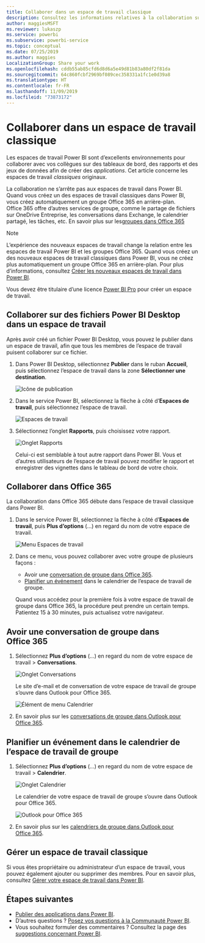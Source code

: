 ```yaml
---
title: Collaborer dans un espace de travail classique
description: Consultez les informations relatives à la collaboration sur des fichiers Power BI Desktop dans votre espace de travail et avec des services Office 365 tels que le partage de fichiers sur OneDrive Entreprise, les conversations dans Exchange, le calendrier et les tâches.
author: maggiesMSFT
ms.reviewer: lukaszp
ms.service: powerbi
ms.subservice: powerbi-service
ms.topic: conceptual
ms.date: 07/25/2019
ms.author: maggies
LocalizationGroup: Share your work
ms.openlocfilehash: cddb55ab85cfd6d8d6a5e49d81b83a80df2f81da
ms.sourcegitcommit: 64c860fcbf2969bf089cec358331a1fc1e0d39a8
ms.translationtype: HT
ms.contentlocale: fr-FR
ms.lasthandoff: 11/09/2019
ms.locfileid: "73873172"
---
```

# <a name="collaborate-in-a-classic-workspace"></a>Collaborer dans un espace de travail classique
Les espaces de travail Power BI sont d’excellents environnements pour collaborer avec vos collègues sur des tableaux de bord, des rapports et des jeux de données afin de créer des *applications*. Cet article concerne les espaces de travail *classiques* originaux.  

La collaboration ne s’arrête pas aux espaces de travail dans Power BI. Quand vous créez un des espaces de travail classiques dans Power BI, vous créez automatiquement un groupe Office 365 en arrière-plan. Office 365 offre d’autres services de groupe, comme le partage de fichiers sur OneDrive Entreprise, les conversations dans Exchange, le calendrier partagé, les tâches, etc. En savoir plus sur les[groupes dans Office 365](https://support.office.com/article/Create-a-group-in-Office-365-7124dc4c-1de9-40d4-b096-e8add19209e9)

> [!NOTE]
> L’expérience des nouveaux espaces de travail change la relation entre les espaces de travail Power BI et les groupes Office 365. Quand vous créez un des nouveaux espaces de travail classiques dans Power BI, vous ne créez plus automatiquement un groupe Office 365 en arrière-plan. Pour plus d’informations, consultez [Créer les nouveaux espaces de travail dans Power BI](service-create-the-new-workspaces.md).

Vous devez être titulaire d’une licence [Power BI Pro](service-features-license-type.md) pour créer un espace de travail.

## <a name="collaborate-on-power-bi-desktop-files-in-a-workspace"></a>Collaborer sur des fichiers Power BI Desktop dans un espace de travail
Après avoir créé un fichier Power BI Desktop, vous pouvez le publier dans un espace de travail, afin que tous les membres de l’espace de travail puisent collaborer sur ce fichier.

1. Dans Power BI Desktop, sélectionnez **Publier** dans le ruban **Accueil**, puis sélectionnez l’espace de travail dans la zone **Sélectionner une destination**.
   
    ![Icône de publication](media/service-collaborate-power-bi-workspace/power-bi-group-publish-pbix.png)
2. Dans le service Power BI, sélectionnez la flèche à côté d’**Espaces de travail**, puis sélectionnez l’espace de travail.
   
    ![Espaces de travail](media/service-collaborate-power-bi-workspace/power-bi-workspace-nav-arrow.png)
3. Sélectionnez l’onglet **Rapports**, puis choisissez votre rapport.
   
    ![Onglet Rapports](media/service-collaborate-power-bi-workspace/power-bi-workspace-report.png)
   
    Celui-ci est semblable à tout autre rapport dans Power BI. Vous et d’autres utilisateurs de l’espace de travail pouvez modifier le rapport et enregistrer des vignettes dans le tableau de bord de votre choix.

## <a name="collaborate-in-office-365"></a>Collaborer dans Office 365
La collaboration dans Office 365 débute dans l’espace de travail classique dans Power BI.

1. Dans le service Power BI, sélectionnez la flèche à côté d’**Espaces de travail**, puis **Plus d’options** (...) en regard du nom de votre espace de travail. 
   
   ![Menu Espaces de travail](media/service-collaborate-power-bi-workspace/power-bi-app-ellipsis.png)
2. Dans ce menu, vous pouvez collaborer avec votre groupe de plusieurs façons : 
   
   * Avoir une [conversation de groupe dans Office 365](#have-a-group-conversation-in-office-365).
   * [Planifier un événement](#schedule-an-event-on-the-group-workspace-calendar) dans le calendrier de l’espace de travail de groupe.
   
   Quand vous accédez pour la première fois à votre espace de travail de groupe dans Office 365, la procédure peut prendre un certain temps. Patientez 15 à 30 minutes, puis actualisez votre navigateur.

## <a name="have-a-group-conversation-in-office-365"></a>Avoir une conversation de groupe dans Office 365
1. Sélectionnez **Plus d’options** (...) en regard du nom de votre espace de travail \> **Conversations**. 
   
    ![Onglet Conversations](media/service-collaborate-power-bi-workspace/power-bi-app-ellipsis.png)
   
   Le site d’e-mail et de conversation de votre espace de travail de groupe s’ouvre dans Outlook pour Office 365.
   
   ![Élément de menu Calendrier](media/service-collaborate-power-bi-workspace/pbi_grps_o365convo.png)
2. En savoir plus sur les [conversations de groupe dans Outlook pour Office 365](https://support.office.com/Article/Have-a-group-conversation-a0482e24-a769-4e39-a5ba-a7c56e828b22).

## <a name="schedule-an-event-on-the-group-workspace-calendar"></a>Planifier un événement dans le calendrier de l’espace de travail de groupe
1. Sélectionnez **Plus d’options** (...) en regard du nom de votre espace de travail \> **Calendrier**. 
   
   ![Onglet Calendrier](media/service-collaborate-power-bi-workspace/power-bi-app-ellipsis.png)
   
   Le calendrier de votre espace de travail de groupe s’ouvre dans Outlook pour Office 365.
   
   ![Outlook pour Office 365](media/service-collaborate-power-bi-workspace/pbi_grps_o365_calendar.png)
2. En savoir plus sur les [calendriers de groupe dans Outlook pour Office 365](https://support.office.com/Article/Add-edit-and-subscribe-to-group-events-0cf1ad68-1034-4306-b367-d75e9818376a).

## <a name="manage-a-classic-workspace"></a>Gérer un espace de travail classique
Si vous êtes propriétaire ou administrateur d’un espace de travail, vous pouvez également ajouter ou supprimer des membres. Pour en savoir plus, consultez [Gérer votre espace de travail dans Power BI](service-manage-app-workspace-in-power-bi-and-office-365.md).

## <a name="next-steps"></a>Étapes suivantes
* [Publier des applications dans Power BI](service-create-distribute-apps.md).
* D’autres questions ? [Posez vos questions à la Communauté Power BI](https://community.powerbi.com/).
* Vous souhaitez formuler des commentaires ? Consultez la page des [suggestions concernant Power BI](https://ideas.powerbi.com/forums/265200-power-bi).

